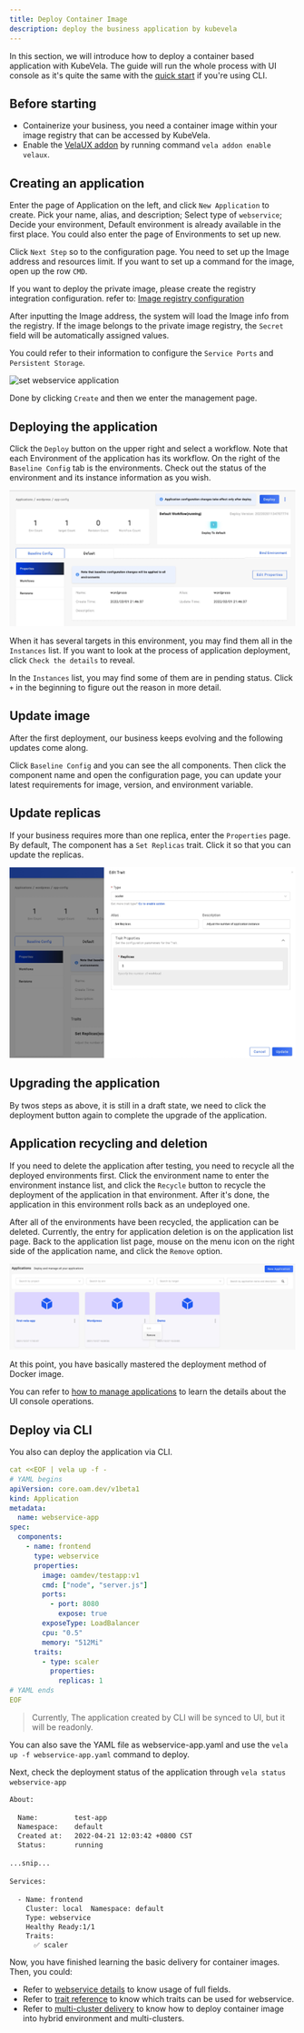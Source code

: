 ```yaml
---
title: Deploy Container Image
description: deploy the business application by kubevela
---
```


In this section, we will introduce how to deploy a container based application with KubeVela. The guide will run the whole process with UI console as it's quite the same with the [quick start](../quick-start) if you're using CLI. 

## Before starting

- Containerize your business, you need a container image within your image registry that can be accessed by KubeVela.
- Enable the [VelaUX addon](../reference/addons/velaux) by running command `vela addon enable velaux`.

## Creating an application

Enter the page of Application on the left, and click `New Application` to create. Pick your name, alias, and description; Select type of `webservice`; Decide your environment, Default environment is already available in the first place. You could also enter the page of Environments to set up new.

Click `Next Step` so to the configuration page. You need to set up the Image address and resources limit. If you want to set up a command for the image, open up the row `CMD`.

If you want to deploy the private image, please create the registry integration configuration. refer to: [Image registry configuration](../how-to/dashboard/config/image-registry)

After inputting the Image address, the system will load the Image info from the registry. If the image belongs to the private image registry, the `Secret` field will be automatically assigned values.

You could refer to their information to configure the `Service Ports` and `Persistent Storage`.

![set webservice application](https://static.kubevela.net/images/1.4/create-webservice.jpg)

Done by clicking `Create` and then we enter the management page.

## Deploying the application

Click the `Deploy` button on the upper right and select a workflow. Note that each Environment of the application has its workflow. On the right of the `Baseline Config` tab is the environments. Check out the status of the environment and its instance information as you wish.

![webservice application env page](../resources/webservice-env.jpg)

When it has several targets in this environment, you may find them all in the `Instances` list. If you want to look at the process of application deployment, click `Check the details` to reveal.

In the `Instances` list, you may find some of them are in pending status. Click `+` in the beginning to figure out the reason in more detail.

## Update image

After the first deployment, our business keeps evolving and the following updates come along.

Click `Baseline Config` and you can see the all components. Then click the component name and open the configuration page, you can update your latest requirements for image, version, and environment variable.

## Update replicas

If your business requires more than one replica, enter the `Properties` page. By default, The component has a `Set Replicas` trait. Click it so that you can update the replicas.

![set application replicas](../resources/set-replicas.jpg)

## Upgrading the application

By twos steps as above, it is still in a draft state, we need to click the deployment button again to complete the upgrade of the application.

## Application recycling and deletion

If you need to delete the application after testing, you need to recycle all the deployed environments first. Click the environment name to enter the environment instance list, and click the `Recycle` button to recycle the deployment of the application in that environment. After it's done, the application in this environment rolls back as an undeployed one.

After all of the environments have been recycled, the application can be deleted. Currently, the entry for application deletion is on the application list page. Back to the application list page, mouse on the menu icon on the right side of the application name, and click the `Remove` option.

![delete application](../resources/app-delete.jpg)

At this point, you have basically mastered the deployment method of Docker image.

You can refer to [how to manage applications](../how-to/dashboard/application/create-application) to learn the details about the UI console operations.

## Deploy via CLI

You also can deploy the application via CLI.

```yaml
cat <<EOF | vela up -f -
# YAML begins
apiVersion: core.oam.dev/v1beta1
kind: Application
metadata:
  name: webservice-app
spec:
  components:
    - name: frontend
      type: webservice
      properties:
        image: oamdev/testapp:v1
        cmd: ["node", "server.js"]
        ports:
          - port: 8080
            expose: true
        exposeType: LoadBalancer
        cpu: "0.5"
        memory: "512Mi"
      traits:
        - type: scaler
          properties:
            replicas: 1
# YAML ends
EOF
```

> Currently, The application created by CLI will be synced to UI, but it will be readonly.

You can also save the YAML file as webservice-app.yaml and use the `vela up -f webservice-app.yaml` command to deploy.

Next, check the deployment status of the application through `vela status webservice-app`

```
About:

  Name:      	test-app
  Namespace: 	default
  Created at:	2022-04-21 12:03:42 +0800 CST
  Status:    	running

...snip...

Services:

  - Name: frontend
    Cluster: local  Namespace: default
    Type: webservice
    Healthy Ready:1/1
    Traits:
      ✅ scaler
```

Now, you have finished learning the basic delivery for container images. Then, you could:

* Refer to [webservice details](../end-user/components/references#webservice) to know usage of full fields.
* Refer to [trait reference](../end-user/traits/references) to know which traits can be used for webservice.
* Refer to [multi-cluster delivery](../case-studies/multi-cluster) to know how to deploy container image into hybrid environment and multi-clusters.